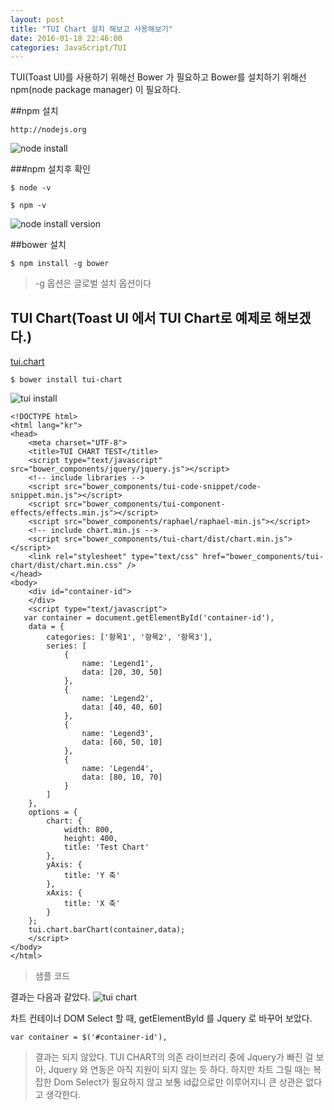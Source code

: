```yaml
---
layout: post
title: "TUI Chart 설치 해보고 사용해보기"
date: 2016-01-18 22:46:00
categories: JavaScript/TUI
---
```


TUI(Toast UI)를 사용하기 위해선 Bower 가 필요하고 Bower를 설치하기 위해선 npm(node package manager) 이 필요하다.

##npm 설치

``` 
http://nodejs.org
```
![node install][node-install]

###npm 설치후 확인
``` command
$ node -v

$ npm -v
```
![node install version][node-install-version]


##bower 설치

```
$ npm install -g bower
```

> -g 옵션은 글로벌 설치 옵션이다

## TUI Chart(Toast UI 에서 TUI Chart로 예제로 해보겠다.)
[tui.chart](https://github.com/nhnent/tui.chart)
```
$ bower install tui-chart
```

![tui install][tui-install]

```
<!DOCTYPE html>
<html lang="kr">
<head>
    <meta charset="UTF-8">
    <title>TUI CHART TEST</title>
    <script type="text/javascript" src="bower_components/jquery/jquery.js"></script>
    <!-- include libraries -->
    <script src="bower_components/tui-code-snippet/code-snippet.min.js"></script>
    <script src="bower_components/tui-component-effects/effects.min.js"></script>
    <script src="bower_components/raphael/raphael-min.js"></script>
    <!-- include chart.min.js -->
    <script src="bower_components/tui-chart/dist/chart.min.js"></script>
    <link rel="stylesheet" type="text/css" href="bower_components/tui-chart/dist/chart.min.css" />
</head>
<body>
    <div id="container-id">
    </div>
    <script type="text/javascript">
   var container = document.getElementById('container-id'),
    data = {
        categories: ['항목1', '항목2', '항목3'],
        series: [
            {
                name: 'Legend1',
                data: [20, 30, 50]
            },
            {
                name: 'Legend2',
                data: [40, 40, 60]
            },
            {
                name: 'Legend3',
                data: [60, 50, 10]
            },
            {
                name: 'Legend4',
                data: [80, 10, 70]
            }
        ]
    },
    options = {
        chart: {
            width: 800,
            height: 400,
            title: 'Test Chart'
        },
        yAxis: {
            title: 'Y 축'
        },
        xAxis: {
            title: 'X 축'
        }
    };
    tui.chart.barChart(container,data);
    </script>
</body>
</html>
```

>샘플 코드

결과는 다음과 같았다. 
![tui chart][tui-chart]

차트 컨테이너 DOM Select 할 때, getElementById 를 Jquery 로 바꾸어 보았다.

```
var container = $('#container-id'),
```

> 결과는 되지 않았다. TUI CHART의 의존 라이브러리 중에 Jquery가 빠진 걸 보아, Jquery 와 연동은 아직 지원이 되지 않는 듯 하다. 하지만 차트 그릴 때는 복잡한 Dom Select가 필요하지 않고 보통 id값으로만 이루어지니 큰 상관은 없다고 생각한다. 

[node-install-version]: ssucom502.github.io/img/img/node_install_version.png "node version"
[node-install]: ssucom502.github.io/img/node_install.png "nodejs install"
[tui-install]: ssucom502.github.io/img/ui-install.png "tui installed"
[tui-chart]: ssucom502.github.io/img/tui-chart.png "tui chart"